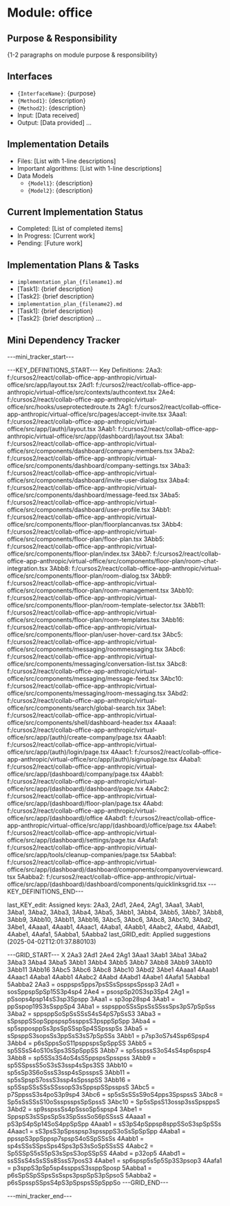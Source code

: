 # Module: office

## Purpose & Responsibility
{1-2 paragraphs on module purpose & responsibility}

## Interfaces
* `{InterfaceName}`: {purpose}
* `{Method1}`: {description}
* `{Method2}`: {description}
* Input: [Data received]
* Output: [Data provided]
...

## Implementation Details
* Files: [List with 1-line descriptions]
* Important algorithms: [List with 1-line descriptions]
* Data Models
    * `{Model1}`: {description}
    * `{Model2}`: {description}

## Current Implementation Status
* Completed: [List of completed items]
* In Progress: [Current work]
* Pending: [Future work]

## Implementation Plans & Tasks
* `implementation_plan_{filename1}.md`
* [Task1]: {brief description}
* [Task2]: {brief description}
* `implementation_plan_{filename2}.md`
* [Task1]: {brief description}
* [Task2]: {brief description} 
...

## Mini Dependency Tracker
---mini_tracker_start---

---KEY_DEFINITIONS_START---
Key Definitions:
2Aa3: f:/cursos2/react/collab-office-app-anthropic/virtual-office/src/app/layout.tsx
2Ad1: f:/cursos2/react/collab-office-app-anthropic/virtual-office/src/contexts/authcontext.tsx
2Ae4: f:/cursos2/react/collab-office-app-anthropic/virtual-office/src/hooks/useprotectedroute.ts
2Ag1: f:/cursos2/react/collab-office-app-anthropic/virtual-office/src/pages/accept-invite.tsx
3Aaa1: f:/cursos2/react/collab-office-app-anthropic/virtual-office/src/app/(auth)/layout.tsx
3Aab1: f:/cursos2/react/collab-office-app-anthropic/virtual-office/src/app/(dashboard)/layout.tsx
3Aba1: f:/cursos2/react/collab-office-app-anthropic/virtual-office/src/components/dashboard/company-members.tsx
3Aba2: f:/cursos2/react/collab-office-app-anthropic/virtual-office/src/components/dashboard/company-settings.tsx
3Aba3: f:/cursos2/react/collab-office-app-anthropic/virtual-office/src/components/dashboard/invite-user-dialog.tsx
3Aba4: f:/cursos2/react/collab-office-app-anthropic/virtual-office/src/components/dashboard/message-feed.tsx
3Aba5: f:/cursos2/react/collab-office-app-anthropic/virtual-office/src/components/dashboard/user-profile.tsx
3Abb1: f:/cursos2/react/collab-office-app-anthropic/virtual-office/src/components/floor-plan/floorplancanvas.tsx
3Abb4: f:/cursos2/react/collab-office-app-anthropic/virtual-office/src/components/floor-plan/floor-plan.tsx
3Abb5: f:/cursos2/react/collab-office-app-anthropic/virtual-office/src/components/floor-plan/index.tsx
3Abb7: f:/cursos2/react/collab-office-app-anthropic/virtual-office/src/components/floor-plan/room-chat-integration.tsx
3Abb8: f:/cursos2/react/collab-office-app-anthropic/virtual-office/src/components/floor-plan/room-dialog.tsx
3Abb9: f:/cursos2/react/collab-office-app-anthropic/virtual-office/src/components/floor-plan/room-management.tsx
3Abb10: f:/cursos2/react/collab-office-app-anthropic/virtual-office/src/components/floor-plan/room-template-selector.tsx
3Abb11: f:/cursos2/react/collab-office-app-anthropic/virtual-office/src/components/floor-plan/room-templates.tsx
3Abb16: f:/cursos2/react/collab-office-app-anthropic/virtual-office/src/components/floor-plan/user-hover-card.tsx
3Abc5: f:/cursos2/react/collab-office-app-anthropic/virtual-office/src/components/messaging/roommessaging.tsx
3Abc6: f:/cursos2/react/collab-office-app-anthropic/virtual-office/src/components/messaging/conversation-list.tsx
3Abc8: f:/cursos2/react/collab-office-app-anthropic/virtual-office/src/components/messaging/message-feed.tsx
3Abc10: f:/cursos2/react/collab-office-app-anthropic/virtual-office/src/components/messaging/room-messaging.tsx
3Abd2: f:/cursos2/react/collab-office-app-anthropic/virtual-office/src/components/search/global-search.tsx
3Abe1: f:/cursos2/react/collab-office-app-anthropic/virtual-office/src/components/shell/dashboard-header.tsx
4Aaaa1: f:/cursos2/react/collab-office-app-anthropic/virtual-office/src/app/(auth)/create-company/page.tsx
4Aaab1: f:/cursos2/react/collab-office-app-anthropic/virtual-office/src/app/(auth)/login/page.tsx
4Aaac1: f:/cursos2/react/collab-office-app-anthropic/virtual-office/src/app/(auth)/signup/page.tsx
4Aaba1: f:/cursos2/react/collab-office-app-anthropic/virtual-office/src/app/(dashboard)/company/page.tsx
4Aabb1: f:/cursos2/react/collab-office-app-anthropic/virtual-office/src/app/(dashboard)/dashboard/page.tsx
4Aabc2: f:/cursos2/react/collab-office-app-anthropic/virtual-office/src/app/(dashboard)/floor-plan/page.tsx
4Aabd: f:/cursos2/react/collab-office-app-anthropic/virtual-office/src/app/(dashboard)/office
4Aabd1: f:/cursos2/react/collab-office-app-anthropic/virtual-office/src/app/(dashboard)/office/page.tsx
4Aabe1: f:/cursos2/react/collab-office-app-anthropic/virtual-office/src/app/(dashboard)/settings/page.tsx
4Aafa1: f:/cursos2/react/collab-office-app-anthropic/virtual-office/src/app/tools/cleanup-companies/page.tsx
5Aabba1: f:/cursos2/react/collab-office-app-anthropic/virtual-office/src/app/(dashboard)/dashboard/components/companyoverviewcard.tsx
5Aabba2: f:/cursos2/react/collab-office-app-anthropic/virtual-office/src/app/(dashboard)/dashboard/components/quicklinksgrid.tsx
---KEY_DEFINITIONS_END---

last_KEY_edit: Assigned keys: 2Aa3, 2Ad1, 2Ae4, 2Ag1, 3Aaa1, 3Aab1, 3Aba1, 3Aba2, 3Aba3, 3Aba4, 3Aba5, 3Abb1, 3Abb4, 3Abb5, 3Abb7, 3Abb8, 3Abb9, 3Abb10, 3Abb11, 3Abb16, 3Abc5, 3Abc6, 3Abc8, 3Abc10, 3Abd2, 3Abe1, 4Aaaa1, 4Aaab1, 4Aaac1, 4Aaba1, 4Aabb1, 4Aabc2, 4Aabd, 4Aabd1, 4Aabe1, 4Aafa1, 5Aabba1, 5Aabba2
last_GRID_edit: Applied suggestions (2025-04-02T12:01:37.880103)

---GRID_START---
X 2Aa3 2Ad1 2Ae4 2Ag1 3Aaa1 3Aab1 3Aba1 3Aba2 3Aba3 3Aba4 3Aba5 3Abb1 3Abb4 3Abb5 3Abb7 3Abb8 3Abb9 3Abb10 3Abb11 3Abb16 3Abc5 3Abc6 3Abc8 3Abc10 3Abd2 3Abe1 4Aaaa1 4Aaab1 4Aaac1 4Aaba1 4Aabb1 4Aabc2 4Aabd 4Aabd1 4Aabe1 4Aafa1 5Aabba1 5Aabba2
2Aa3 = osppsps5pps7psSSsSpsspsSpssp3
2Ad1 = sosSppspSpSp15S3p4sp4
2Ae4 = psospSp20S3sp3Sp4
2Ag1 = pSsops4psp14sS3sp3Spspp
3Aaa1 = sp3op28sp4
3Aab1 = ppSspop19S3sSsppSp4
3Aba1 = sspsppoSSsSpsSsSSssSps3pS7pSpSss
3Aba2 = sppsppSoSpSsSSsS4sS4pS7pSsS3
3Aba3 = sSpsppSSopSppspsp5ssppsS3psppSpSpp
3Aba4 = sp5spposppSs3psSpSSspSp4SSpsspSs
3Aba5 = sSpsppS3sopsSs3ppSsS3sS7pSpSSs
3Abb1 = p7sp3oS7s4Ssp6Spsp4
3Abb4 = p6sSppsSoS11psppspsSpSppSS
3Abb5 = sp5SSsS4oS10sSps3SSpSppSS
3Abb7 = sp5sspssS3oS4sS4sp6spsp4
3Abb8 = sp5SSs3S4oS4sS5ppspsSpsspss
3Abb9 = sp5SSpssS5oS3sS3ssp4sSps3SS
3Abb10 = sp5sSp3S6oSssS3ssp4sSpsspsS
3Abb11 = sp5sSpspS7ossS3ssp4sSpsspSS
3Abb16 = sp5SspSSsSSsSSssopS3sSppspSSpsspsS
3Abc5 = p7SppssS3s4poS3p9sp4
3Abc6 = sp5sSsSSsS9oS4pps3SpspssS
3Abc8 = Sp5sSsSSsS10oSsspsspsSpSpssS
3Abc10 = Sp5sSpsS13ossp3ssSpsppsS
3Abd2 = sp9sspssSs4pSssoSp5spsp4
3Abe1 = SppspS3sSSpsSpSs3SpSssSoS6pSSssS
4Aaaa1 = pS3pS4pSp14SoS4ppSpSpp
4Aaab1 = sS3pS4pSppsp8sppSSoS3spSpSSs
4Aaac1 = sS3psS3pSpsspsp3spssppS3oSsSpSpSpp
4Aaba1 = ppsspS3ppSppsp7spspS4oSSpSSsSs
4Aabb1 = sp4sSSsSSpsSps4Sps3pS3sSoSpSSsSS
4Aabc2 = Sp5SSpS5sS5pS3sSpsS3opSSpSS
4Aabd = p32op5
4Aabd1 = ssSSsS4sSsSSs8SssS7posS3
4Aabe1 = sp6spsp5s5p5Sp3S3psop3
4Aafa1 = p3sppS3pSp5sp4ssppsS3ssppSposp
5Aabba1 = p6sSpSSpSSpsSsSsps3pspSpS3pSpsoS
5Aabba2 = p6sSpsspSSpsS4pS3pSpspsSSpSppSo
---GRID_END---

---mini_tracker_end---
